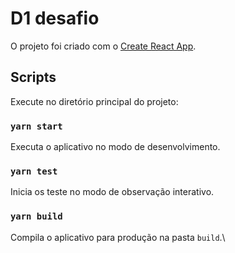 # D1 desafio

O projeto foi criado com o [Create React App](https://github.com/facebook/create-react-app).

## Scripts

Execute no diretório principal do projeto:

### `yarn start`

Executa o aplicativo no modo de desenvolvimento.

### `yarn test`

Inicia os teste no modo de observação interativo.

### `yarn build`

Compila o aplicativo para produção na pasta `build`.\
